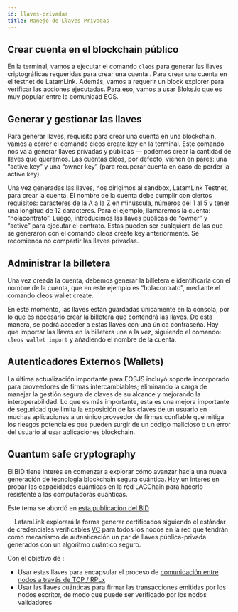 ```yaml
---
id: llaves-privadas
title: Manejo de Llaves Privadas
---
```


## Crear cuenta en el blockchain público
En la terminal, vamos a ejecutar el comando `cleos` para generar las llaves criptográficas requeridas para crear una cuenta . Para crear una cuenta en el testnet de LatamLink. Además, vamos a requerir un block explorer para verificar las acciones ejecutadas. Para eso, vamos a usar Bloks.io que es muy popular entre la comunidad EOS.


## Generar y gestionar las llaves
Para generar llaves, requisito para crear una cuenta en una blockchain, vamos a correr el comando cleos create key en la terminal. Este comando nos va a generar llaves privadas y públicas — podemos crear la cantidad de llaves que queramos. Las cuentas cleos, por defecto, vienen en pares: una “active key” y una “owner key” (para recuperar cuenta en caso de perder la active key).

Una vez generadas las llaves, nos dirigimos al sandbox, LatamLink Testnet, para crear la cuenta. El nombre de la cuenta debe cumplir con ciertos requisitos: caracteres de la A a la Z en minúscula, números del 1 al 5 y tener una longitud de 12 caracteres. Para el ejemplo, llamaremos la cuenta: “holacontrato”.
Luego, introducimos las llaves públicas de “owner” y “active” para ejecutar el contrato. Estas pueden ser cualquiera de las que se generaron con el comando cleos create key anteriormente. Se recomienda no compartir las llaves privadas.


## Administrar la billetera
Una vez creada la cuenta, debemos generar la billetera e identificarla con el nombre de la cuenta, que en este ejemplo es “holacontrato”, mediante el comando cleos wallet create.

En este momento, las llaves están guardadas únicamente en la consola, por lo que es necesario crear la billetera que contendrá las llaves. De esta manera, se podrá acceder a estas llaves con una única contraseña. Hay que importar las llaves en la billetera una a la vez, siguiendo el comando: `cleos wallet import` y añadiendo el nombre de la cuenta.

## Autenticadores Externos (Wallets)

La última actualización importante para EOSJS incluyó soporte incorporado para proveedores de firmas intercambiables; eliminando la carga de manejar la gestión segura de claves de su alcance y mejorando la interoperabilidad. Lo que es más importante, esta es una mejora importante de seguridad que limita la exposición de las claves de un usuario en muchas aplicaciones a un único proveedor de firmas confiable que mitiga los riesgos potenciales que pueden surgir de un código malicioso o un error del usuario al usar aplicaciones blockchain.

## Quantum safe cryptography
 
 El BID tiene interés en comenzar a explorar cómo avanzar hacia una nueva generación de tecnología blockchain segura cuántica. Hay un interes en  probar las capacidades cuánticas en la red LACChain para hacerlo resistente a las computadoras cuánticas. 

 Este tema se abordó en [esta publicación del BID](https://publications.iadb.org/es/tecnologias-cuanticas-una-oportunidad-transversal-e-interdisciplinar-para-la-transformacion-digital)

   
LatamLink explorará la forma generar certificados siguiendo el estándar de credenciales verificables [VC](https://www.w3.org/TR/vc-data-model/) para todos los nodos en la red que tendrán como mecanismo de autenticación un par de llaves pública-privada generados con un algoritmo cuántico seguro.

Con el objetivo de :

- Usar estas llaves para encapsular el proceso de [comunicación entre nodos a través de TCP / RPLx](https://github.com/lacchain/besu-network/blob/master/TOPOLOGY_AND_ARCHITECTURE.md)
-  Usar las llaves cuánticas para firmar las transacciones emitidas por los nodos escritor, de modo que puede ser verificado por los nodos validadores
 

